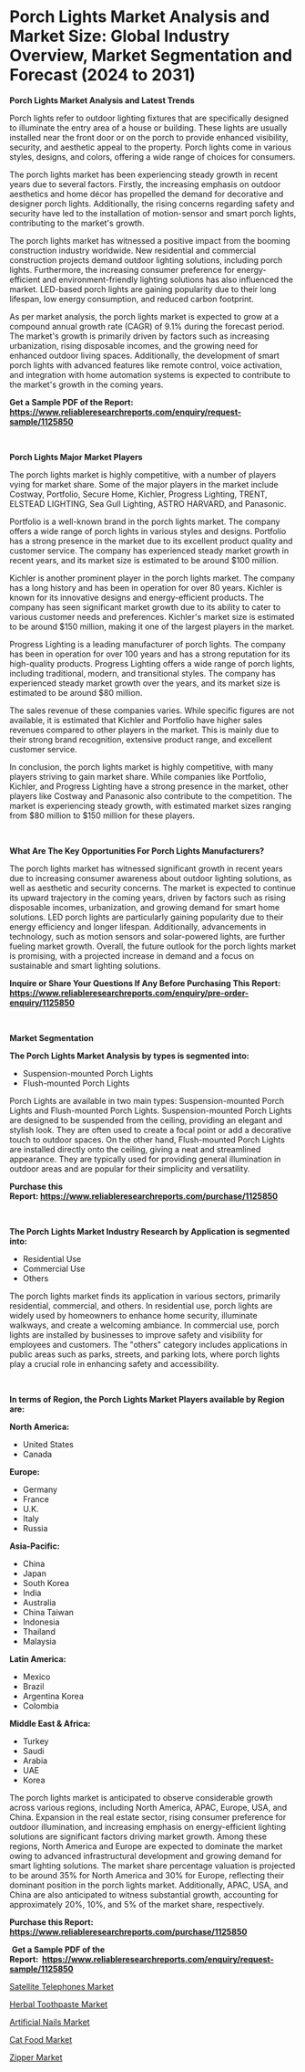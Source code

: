<p><h1>Porch Lights Market Analysis and Market Size: Global Industry Overview, Market Segmentation and Forecast (2024 to 2031)</h1></p><p><strong>Porch Lights Market Analysis and Latest Trends</strong></p>
<p><p>Porch lights refer to outdoor lighting fixtures that are specifically designed to illuminate the entry area of a house or building. These lights are usually installed near the front door or on the porch to provide enhanced visibility, security, and aesthetic appeal to the property. Porch lights come in various styles, designs, and colors, offering a wide range of choices for consumers.</p><p>The porch lights market has been experiencing steady growth in recent years due to several factors. Firstly, the increasing emphasis on outdoor aesthetics and home décor has propelled the demand for decorative and designer porch lights. Additionally, the rising concerns regarding safety and security have led to the installation of motion-sensor and smart porch lights, contributing to the market's growth.</p><p>The porch lights market has witnessed a positive impact from the booming construction industry worldwide. New residential and commercial construction projects demand outdoor lighting solutions, including porch lights. Furthermore, the increasing consumer preference for energy-efficient and environment-friendly lighting solutions has also influenced the market. LED-based porch lights are gaining popularity due to their long lifespan, low energy consumption, and reduced carbon footprint.</p><p>As per market analysis, the porch lights market is expected to grow at a compound annual growth rate (CAGR) of 9.1% during the forecast period. The market's growth is primarily driven by factors such as increasing urbanization, rising disposable incomes, and the growing need for enhanced outdoor living spaces. Additionally, the development of smart porch lights with advanced features like remote control, voice activation, and integration with home automation systems is expected to contribute to the market's growth in the coming years.</p></p>
<p><strong>Get a Sample PDF of the Report:&nbsp; <a href="https://www.reliableresearchreports.com/enquiry/request-sample/1125850">https://www.reliableresearchreports.com/enquiry/request-sample/1125850</a></strong></p>
<p>&nbsp;</p>
<p><strong>Porch Lights Major Market Players</strong></p>
<p><p>The porch lights market is highly competitive, with a number of players vying for market share. Some of the major players in the market include Costway, Portfolio, Secure Home, Kichler, Progress Lighting, TRENT, ELSTEAD LIGHTING, Sea Gull Lighting, ASTRO HARVARD, and Panasonic. </p><p>Portfolio is a well-known brand in the porch lights market. The company offers a wide range of porch lights in various styles and designs. Portfolio has a strong presence in the market due to its excellent product quality and customer service. The company has experienced steady market growth in recent years, and its market size is estimated to be around $100 million.</p><p>Kichler is another prominent player in the porch lights market. The company has a long history and has been in operation for over 80 years. Kichler is known for its innovative designs and energy-efficient products. The company has seen significant market growth due to its ability to cater to various customer needs and preferences. Kichler's market size is estimated to be around $150 million, making it one of the largest players in the market.</p><p>Progress Lighting is a leading manufacturer of porch lights. The company has been in operation for over 100 years and has a strong reputation for its high-quality products. Progress Lighting offers a wide range of porch lights, including traditional, modern, and transitional styles. The company has experienced steady market growth over the years, and its market size is estimated to be around $80 million.</p><p>The sales revenue of these companies varies. While specific figures are not available, it is estimated that Kichler and Portfolio have higher sales revenues compared to other players in the market. This is mainly due to their strong brand recognition, extensive product range, and excellent customer service.</p><p>In conclusion, the porch lights market is highly competitive, with many players striving to gain market share. While companies like Portfolio, Kichler, and Progress Lighting have a strong presence in the market, other players like Costway and Panasonic also contribute to the competition. The market is experiencing steady growth, with estimated market sizes ranging from $80 million to $150 million for these players.</p></p>
<p>&nbsp;</p>
<p><strong>What Are The Key Opportunities For Porch Lights Manufacturers?</strong></p>
<p><p>The porch lights market has witnessed significant growth in recent years due to increasing consumer awareness about outdoor lighting solutions, as well as aesthetic and security concerns. The market is expected to continue its upward trajectory in the coming years, driven by factors such as rising disposable incomes, urbanization, and growing demand for smart home solutions. LED porch lights are particularly gaining popularity due to their energy efficiency and longer lifespan. Additionally, advancements in technology, such as motion sensors and solar-powered lights, are further fueling market growth. Overall, the future outlook for the porch lights market is promising, with a projected increase in demand and a focus on sustainable and smart lighting solutions.</p></p>
<p><strong>Inquire or Share Your Questions If Any Before Purchasing This Report: <a href="https://www.reliableresearchreports.com/enquiry/pre-order-enquiry/1125850">https://www.reliableresearchreports.com/enquiry/pre-order-enquiry/1125850</a></strong></p>
<p>&nbsp;</p>
<p><strong>Market Segmentation</strong></p>
<p><strong>The Porch Lights Market Analysis by types is segmented into:</strong></p>
<p><ul><li>Suspension-mounted Porch Lights</li><li>Flush-mounted Porch Lights</li></ul></p>
<p><p>Porch Lights are available in two main types: Suspension-mounted Porch Lights and Flush-mounted Porch Lights. Suspension-mounted Porch Lights are designed to be suspended from the ceiling, providing an elegant and stylish look. They are often used to create a focal point or add a decorative touch to outdoor spaces. On the other hand, Flush-mounted Porch Lights are installed directly onto the ceiling, giving a neat and streamlined appearance. They are typically used for providing general illumination in outdoor areas and are popular for their simplicity and versatility.</p></p>
<p><strong>Purchase this Report:&nbsp;<a href="https://www.reliableresearchreports.com/purchase/1125850">https://www.reliableresearchreports.com/purchase/1125850</a></strong></p>
<p>&nbsp;</p>
<p><strong>The Porch Lights Market Industry Research by Application is segmented into:</strong></p>
<p><ul><li>Residential Use</li><li>Commercial Use</li><li>Others</li></ul></p>
<p><p>The porch lights market finds its application in various sectors, primarily residential, commercial, and others. In residential use, porch lights are widely used by homeowners to enhance home security, illuminate walkways, and create a welcoming ambiance. In commercial use, porch lights are installed by businesses to improve safety and visibility for employees and customers. The "others" category includes applications in public areas such as parks, streets, and parking lots, where porch lights play a crucial role in enhancing safety and accessibility.</p></p>
<p>&nbsp;</p>
<p><strong>In terms of Region, the Porch Lights Market Players available by Region are:</strong></p>
<p>
    <p> <strong> North America: </strong>
        <ul>
            <li>United States</li>
            <li>Canada</li>
        </ul>
        </p> 
    <p> <strong> Europe: </strong>
        <ul>
            <li>Germany</li>
            <li>France</li>
            <li>U.K.</li>
            <li>Italy</li>
            <li>Russia</li>
        </ul>
        </p> 
    <p> <strong> Asia-Pacific: </strong>
        <ul>
            <li>China</li>
            <li>Japan</li>
            <li>South Korea</li>
            <li>India</li>
            <li>Australia</li>
            <li>China Taiwan</li>
            <li>Indonesia</li>
            <li>Thailand</li>
            <li>Malaysia</li>
        </ul>
        </p> 
    <p> <strong> Latin America: </strong>
        <ul>
            <li>Mexico</li>
            <li>Brazil</li>
            <li>Argentina Korea</li>
            <li>Colombia</li>
        </ul>
        </p> 
    <p> <strong> Middle East & Africa: </strong>
        <ul>
            <li>Turkey</li>
            <li>Saudi</li>
            <li>Arabia</li>
            <li>UAE</li>
            <li>Korea</li>
        </ul>
    </p>
    </p>
<p><p>The porch lights market is anticipated to observe considerable growth across various regions, including North America, APAC, Europe, USA, and China. Expansion in the real estate sector, rising consumer preference for outdoor illumination, and increasing emphasis on energy-efficient lighting solutions are significant factors driving market growth. Among these regions, North America and Europe are expected to dominate the market owing to advanced infrastructural development and growing demand for smart lighting solutions. The market share percentage valuation is projected to be around 35% for North America and 30% for Europe, reflecting their dominant position in the porch lights market. Additionally, APAC, USA, and China are also anticipated to witness substantial growth, accounting for approximately 20%, 10%, and 5% of the market share, respectively.</p></p>
<p><strong>Purchase this Report: <a href="https://www.reliableresearchreports.com/purchase/1125850">https://www.reliableresearchreports.com/purchase/1125850</a></strong></p>
<p>&nbsp;<strong>Get a Sample PDF of the Report:&nbsp;&nbsp;<a href="https://www.reliableresearchreports.com/enquiry/request-sample/1125850">https://www.reliableresearchreports.com/enquiry/request-sample/1125850</a></strong></p>
<p><strong></strong></p>
<p><p><a href="https://github.com/provorikovar/Market-Research-Report-List-2/blob/main/satellite-telephones-market.md">Satellite Telephones Market</a></p><p><a href="https://github.com/kuntayevaz/Market-Research-Report-List-2/blob/main/herbal-toothpaste-market.md">Herbal Toothpaste Market</a></p><p><a href="https://github.com/aliciawhite5576/Market-Research-Report-List-2/blob/main/artificial-nails-market.md">Artificial Nails Market</a></p><p><a href="https://github.com/Krish2023na/Market-Research-Report-List-2/blob/main/cat-food-market.md">Cat Food Market</a></p><p><a href="https://github.com/kipkeeva/Market-Research-Report-List-2/blob/main/zipper-market.md">Zipper Market</a></p></p>